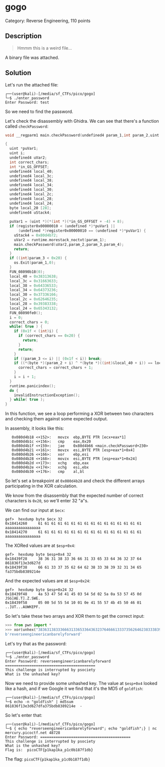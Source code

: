 # gogo
Category: Reverse Engineering, 110 points

## Description
> Hmmm this is a weird file...

A binary file was attached.

## Solution

Let's run the attached file:

```console
┌──(user@kali)-[/media/sf_CTFs/pico/gogo]
└─$ ./enter_password
Enter Password: test
```

So we need to find the password.

Let's check the disassembly with Ghidra. We can see that there's a function called `checkPassword`:

```c
void __regparm1 main.checkPassword(undefined4 param_1,int param_2,uint param_3,undefined param_4)

{
  uint *puVar1;
  uint i;
  undefined4 uVar2;
  int correct_chars;
  int *in_GS_OFFSET;
  undefined4 local_40;
  undefined4 local_3c;
  undefined4 local_38;
  undefined4 local_34;
  undefined4 local_30;
  undefined4 local_2c;
  undefined4 local_28;
  undefined4 local_24;
  byte local_20 [28];
  undefined4 uStack4;
  
  puVar1 = (uint *)(*(int *)(*in_GS_OFFSET + -4) + 8);
  if (register0x00000010 < (undefined *)*puVar1 ||
      (undefined *)register0x00000010 == (undefined *)*puVar1) {
    uStack4 = 0x80d4b72;
    uVar2 = runtime.morestack_noctxt(param_1);
    main.checkPassword(uVar2,param_2,param_3,param_4);
    return;
  }
  if ((int)param_3 < 0x20) {
    os.Exit(param_1,0);
  }
  FUN_08090b18(0);
  local_40 = 0x38313638;
  local_3c = 0x31663633;
  local_38 = 0x64336533;
  local_34 = 0x64373236;
  local_30 = 0x37336166;
  local_2c = 0x62646235;
  local_28 = 0x39383338;
  local_24 = 0x65343132;
  FUN_08090fe0();
  i = 0;
  correct_chars = 0;
  while( true ) {
    if (0x1f < (int)i) {
      if (correct_chars == 0x20) {
        return;
      }
      return;
    }
    if ((param_3 <= i) || (0x1f < i)) break;
    if ((*(byte *)(param_2 + i) ^ *(byte *)((int)&local_40 + i)) == local_20[i]) {
      correct_chars = correct_chars + 1;
    }
    i = i + 1;
  }
  runtime.panicindex();
  do {
    invalidInstructionException();
  } while( true );
}
```

In this function, we see a loop performing a XOR between two characters and checking them against some expected output.

In assembly, it looks like this:

```assembly
   0x080d4b18 <+152>:   movzx  ebp,BYTE PTR [ecx+eax*1]
   0x080d4b1c <+156>:   cmp    eax,0x20
   0x080d4b1f <+159>:   jae    0x80d4b66 <main.checkPassword+230>
   0x080d4b21 <+161>:   movzx  esi,BYTE PTR [esp+eax*1+0x4]
   0x080d4b26 <+166>:   xor    ebp,esi
   0x080d4b28 <+168>:   movzx  esi,BYTE PTR [esp+eax*1+0x24]
   0x080d4b2d <+173>:   xchg   ebp,eax
   0x080d4b2e <+174>:   xchg   esi,ebx
   0x080d4b30 <+176>:   cmp    al,bl
```

So let's set a breakpoint at `0x080d4b28` and check the different arrays participating in the XOR calculation.

We know from the disassembly that the expected number of correct characters is `0x20`, so we'll enter 32 "a"s.

We can find our input at `$ecx`:
```
gef>  hexdump byte $ecx 32
0x18414260     61 61 61 61 61 61 61 61 61 61 61 61 61 61 61 61    aaaaaaaaaaaaaaaa
0x18414270     61 61 61 61 61 61 61 61 61 61 61 61 61 61 61 61    aaaaaaaaaaaaaaaa
```

The XORed values are at `$esp+0x4`:
```
gef>  hexdump byte $esp+0x4 32
0x18439f28     38 36 31 38 33 36 66 31 33 65 33 64 36 32 37 64    861836f13e3d627d
0x18439f38     66 61 33 37 35 62 64 62 38 33 38 39 32 31 34 65    fa375bdb8389214e
```

And the expected values are at `$esp+0x24`:

```
gef>  hexdump byte $esp+0x24 32
0x18439f48     4a 53 47 5d 41 45 03 54 5d 02 5a 0a 53 57 45 0d    JSG]AE.T].Z.SWE.
0x18439f58     05 00 5d 55 54 10 01 0e 41 55 57 4b 45 50 46 01    ..]UT...AUWKEPF.
```

So let's take these two arrays and XOR them to get the correct input:

```python
>>> from pwn import *
>>> xor(unhex("3836313833366631336533643632376466613337356264623833383932313465"), unhex("4a53475d414503545d025a0a5357450d05005d555410010e4155574b45504601"))
b'reverseengineericanbarelyforward'
```

Let's try that as the password:

```console
┌──(user@kali)-[/media/sf_CTFs/pico/gogo]
└─$ ./enter_password
Enter Password: reverseengineericanbarelyforward
=========================================
This challenge is interrupted by psociety
What is the unhashed key?
```

Now we need to provide some unhashed key. The value at `$esp+0x4` looked like a hash, and if we Google it we find that it's the MD5 of `goldfish`:

```console
┌──(user@kali)-[/media/sf_CTFs/pico/gogo]
└─$ echo -n "goldfish" | md5sum
861836f13e3d627dfa375bdb8389214e  -
```

So let's enter that:

```console
┌──(user@kali)-[/media/sf_CTFs/pico/gogo]
└─$ { echo "reverseengineericanbarelyforward"; echo "goldfish";} | nc mercury.picoctf.net 48728
Enter Password: =========================================
This challenge is interrupted by psociety
What is the unhashed key?
Flag is:  picoCTF{p1kap1ka_p1c0b187f1db}
```

The flag: `picoCTF{p1kap1ka_p1c0b187f1db}`